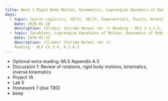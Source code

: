```yaml
---
title: Week 1 Rigid Body Motion, Kinematics, Lagrangian Dynamics of Robots
days:
  - topic: Course Logistics, SO(3), SE(3), Exponentials, Twists, Wrenches, Forward Kinematics
    date: 2020-01-19
    description: (Slides) (Scribe Notes) <br /> Reading - MLS 2.1-2.5, 3.1-3.3
  - topic: Jacobians, Lagrangian Equations of Motion, Dyanamics of Robots
    date: 2020-01-22
    description: (Slides) (Scribe Notes) <br />
    Reading - MLS Ch 3.4, 4.1-4.3
---
```


- Optional extra reading: MLS Appendix A.3
- Discussion 1: Review of rotations, rigid body motions, kinematics, inverse kinematics
- Project 1A
- Lab 0
- Homework 1 (due TBD)
- beep 
